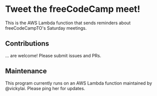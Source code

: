 # Tweet the freeCodeCamp meet!

This is the AWS Lambda function that sends reminders about freeCodeCampTO's Saturday meetings.

## Contributions

... are welcome! Please submit issues and PRs.

## Maintenance

This program currently runs on an AWS Lambda function maintained by @vickylai. Please ping her for updates.


